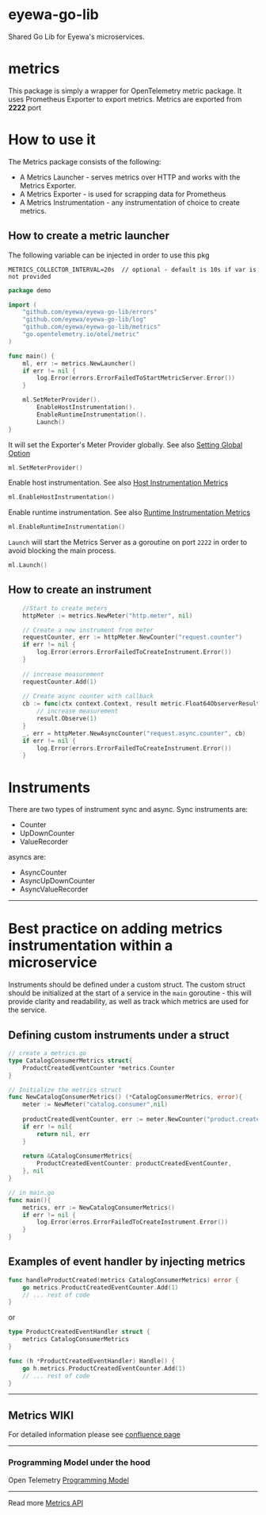 # eyewa-go-lib
Shared Go Lib for Eyewa's microservices.

# metrics
This package is simply a wrapper for OpenTelemetry metric package. It uses Prometheus
Exporter to export metrics. Metrics are exported from **2222** port

# How to use it
The Metrics package consists of the following:
- A Metrics Launcher - serves metrics over HTTP and works with the Metrics Exporter.
- A Metrics Exporter - is used for scrapping data for Prometheus
- A Metrics Instrumentation - any instrumentation of choice to create metrics.

## How to create a metric launcher
The following variable can be injected in order to use this pkg
```
METRICS_COLLECTOR_INTERVAL=20s  // optional - default is 10s if var is not provided
```

```go
package demo

import (
	"github.com/eyewa/eyewa-go-lib/errors"
	"github.com/eyewa/eyewa-go-lib/log"
	"github.com/eyewa/eyewa-go-lib/metrics"
	"go.opentelemetry.io/otel/metric"
)

func main() {
	ml, err := metrics.NewLauncher()
	if err != nil {
		log.Error(errors.ErrorFailedToStartMetricServer.Error())
	}

	ml.SetMeterProvider().
		EnableHostInstrumentation().
		EnableRuntimeInstrumentation().
		Launch()
}
```
It will set the Exporter's Meter Provider globally. See also [Setting Global Option](https://opentelemetry.io/docs/go/getting-started/#setting-global-options)
```go
ml.SetMeterProvider()
```
Enable host instrumentation. See also [Host Instrumentation Metrics](https://pkg.go.dev/go.opentelemetry.io/contrib/instrumentation/host@v0.20.0#pkg-overview) 
```go
ml.EnableHostInstrumentation()
```
Enable runtime instrumentation. See also [Runtime Instrumentation Metrics](https://pkg.go.dev/go.opentelemetry.io/contrib/instrumentation/runtime@v0.20.0#pkg-overview)
```go
ml.EnableRuntimeInstrumentation()
```
`Launch` will start the Metrics Server as a goroutine on port `2222` in order to avoid blocking the main process.
```go
ml.Launch()
```
## How to create an instrument
```go
    //Start to create meters 
    httpMeter := metrics.NewMeter("http.meter", nil)

    // Create a new instrument from meter
    requestCounter, err := httpMeter.NewCounter("request.counter")
    if err != nil {
        log.Error(errors.ErrorFailedToCreateInstrument.Error())
    }
    
    // increase measurement
    requestCounter.Add(1)
    
    // Create async counter with callback
    cb := func(ctx context.Context, result metric.Float64ObserverResult) {
        // increase measurement
        result.Observe(1)
    }
    _, err = httpMeter.NewAsyncCounter("request.async.counter", cb)
    if err != nil {
        log.Error(errors.ErrorFailedToCreateInstrument.Error())
    }
```
# Instruments
There are two types of instrument sync and async. Sync instruments are:
- Counter
- UpDownCounter
- ValueRecorder

asyncs are:
- AsyncCounter
- AsyncUpDownCounter
- AsyncValueRecorder

---
# Best practice on adding metrics instrumentation within a microservice
Instruments should be defined under a custom struct. The custom struct should be initialized
at the start of a service in the `main` goroutine - this will provide clarity and readability, 
as well as track which metrics are used for the service.

## Defining custom instruments under a struct
```go
// create a metrics.go
type CatalogConsumerMetrics struct{
	ProductCreatedEventCounter *metrics.Counter
}

// Initialize the metrics struct
func NewCatalogConsumerMetrics() (*CatalogConsumerMetrics, error){
    meter := NewMeter("catalog.consumer",nil)
    
    productCreatedEventCounter, err := meter.NewCounter("product.created.event.counter")
    if err != nil{
    	return nil, err
    }
    
    return &CatalogConsumerMetrics{
        ProductCreatedEventCounter: productCreatedEventCounter,
    }, nil
}
```
```go
// in main.go
func main(){
    metrics, err := NewCatalogConsumerMetrics()
    if err != nil { 
	    log.Error(erros.ErrorFailedToCreateInstrument.Error())
    }
}
```
## Examples of event handler by injecting metrics
```go
func handleProductCreated(metrics CatalogConsumerMetrics) error {
    go metrics.ProductCreatedEventCounter.Add(1)
    // ... rest of code
}
```
or
```go
type ProductCreatedEventHandler struct {
    metrics CatalogConsumerMetrics
}

func (h *ProductCreatedEventHandler) Handle() {
    go h.metrics.ProductCreatedEventCounter.Add(1)
    // ... rest of code
}
```
---
## Metrics WIKI

For detailed information please see [confluence page](https://eyewadxb.atlassian.net/wiki/spaces/TECH/pages/1869545495/Metrics+Package)

---
### Programming Model under the hood
Open Telemetry [Programming Model](https://github.com/open-telemetry/opentelemetry-specification/blob/main/specification/metrics/README.md#programming-model)

---
Read more [Metrics API](https://github.com/open-telemetry/opentelemetry-specification/blob/main/specification/metrics/api.md)
